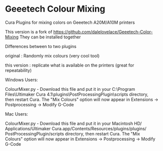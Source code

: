 # Geeetech Colour Mixing
Cura Plugins for mixing colors on Geeetech A20M/A10M printers

This version is a fork of <https://github.com/dalelovelace/Geeetech-Color-Mixing>
They can be installed together

Differences between to two plugins

original : Randomly mix colours (very cool tool)

this version : replicate what is available on the printers (great for repeatability) 

Windows Users:

ColourMixer.py - Download this file and put it in your C:\Program Files\Ultimaker Cura 4.1\plugins\PostProcessingPlugin\scripts directory, then restart Cura. The "Mix Colours" option will now appear in Extensions ->  Postprocessing -> Modify G-Code

Mac Users:

ColourMixer.py - Download this file and put it in your Macintosh HD⁩/⁨Applications/Ultimaker Cura.app⁩/⁨Contents⁩/⁨Resources/plugins⁩/⁨plugins/⁨PostProcessingPlugin⁩/scripts directory, then restart Cura. The "Mix Colours" option will now appear in Extensions ->  Postprocessing -> Modify G-Code
